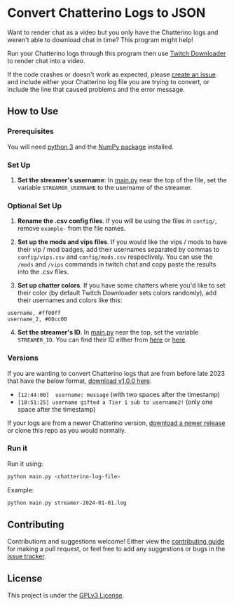 # Convert Chatterino Logs to JSON

Want to render chat as a video but you only have the Chatterino logs and weren't able to download chat in time? This program might help!

Run your Chatterino logs through this program then use [Twitch Downloader](https://github.com/lay295/TwitchDownloader) to render chat into a video.

If the code crashes or doesn't work as expected, please [create an issue](https://github.com/StringPotatoTheory/convert-chatterino-logs-into-json/issues) and include either your Chatterino log file you are trying to convert, or include the line that caused problems and the error message.

## How to Use

### Prerequisites

You will need [python 3](https://www.python.org/downloads/) and the [NumPy package](https://pypi.org/project/numpy/) installed.

### Set Up

1. **Set the streamer's username**: In [main.py](main.py) near the top of the file, set the variable `STREAMER_USERNAME` to the username of the streamer.

### Optional Set Up

1. **Rename the .csv config files**. If you will be using the files in `config/`, remove `example-` from the file names.

2. **Set up the mods and vips files**. If you would like the vips / mods to have their vip / mod badges, add their usernames separated by commas to `config/vips.csv` and `config/mods.csv` respectively. You can use the `/mods` and `/vips` commands in twitch chat and copy paste the results into the .csv files.

3. **Set up chatter colors**. If you have some chatters where you'd like to set their color (by default Twitch Downloader sets colors randomly), add their usernames and colors like this:

```csv
username, #ff00ff
username_2, #00cc00
```

4. **Set the streamer's ID**. In [main.py](main.py) near the top, set the variable `STREAMER_ID`. You can find their ID either from [here](https://streamscharts.com/tools/convert-username) or [here](https://www.streamweasels.com/tools/convert-twitch-username-to-user-id/).

### Versions

If you are wanting to convert Chatterino logs that are from before late 2023 that have the below format, [download v1.0.0 here](https://github.com/StringPotatoTheory/convert-chatterino-logs-into-json/releases/tag/v1.0.0).

- `[12:44:00]  username: message` (with two spaces after the timestamp)
- `[18:51:25] username gifted a Tier 1 sub to username2!` (only one space after the timestamp)

If your logs are from a newer Chatterino version, [download a newer release](https://github.com/StringPotatoTheory/convert-chatterino-logs-into-json/releases) or clone this repo as you would normally.

### Run it

Run it using:

```bash
python main.py <chatterino-log-file>
```

Example:

```bash
python main.py streamer-2024-01-01.log
```

## Contributing

Contributions and suggestions welcome! Either view the [contributing guide](CONTRIBUTING.md) for making a pull request, or feel free to add any suggestions or bugs in the [issue tracker](https://github.com/StringPotatoTheory/convert-chatterino-logs-into-json/issues).

## License

This project is under the [GPLv3 License](LICENSE).
